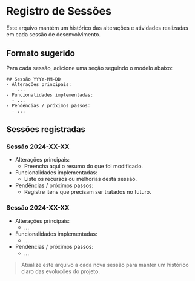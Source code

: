 # Registro de Sessões

Este arquivo mantém um histórico das alterações e atividades realizadas em cada sessão de desenvolvimento.

## Formato sugerido

Para cada sessão, adicione uma seção seguindo o modelo abaixo:

```
## Sessão YYYY-MM-DD
- Alterações principais:
  - ...
- Funcionalidades implementadas:
  - ...
- Pendências / próximos passos:
  - ...
```

## Sessões registradas

### Sessão 2024-XX-XX
- Alterações principais:
  - Preencha aqui o resumo do que foi modificado.
- Funcionalidades implementadas:
  - Liste os recursos ou melhorias desta sessão.
- Pendências / próximos passos:
  - Registre itens que precisam ser tratados no futuro.

### Sessão 2024-XX-XX
- Alterações principais:
  - ...
- Funcionalidades implementadas:
  - ...
- Pendências / próximos passos:
  - ...

> Atualize este arquivo a cada nova sessão para manter um histórico claro das evoluções do projeto.
